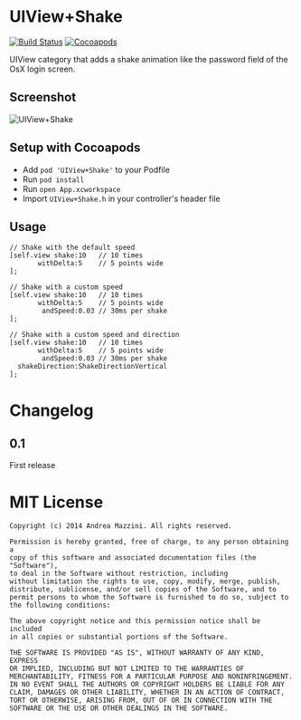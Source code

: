 UIView+Shake
=============

[![Build Status](https://travis-ci.org/andreamazz/UIView-Shake.png)](https://travis-ci.org/andreamazz/UITextField-Shake)
[![Cocoapods](https://cocoapod-badges.herokuapp.com/v/UIView+Shake/badge.png)](http://cocoapods.org/?q=summary%3Auiview%20name%3Ashake%2A)

UIView category that adds a shake animation like the password field of the OsX login screen.

Screenshot
--------------------
![UIView+Shake](http://www.eflatgames.com/github/UIView-Shake.gif)

Setup with Cocoapods
--------------------
* Add ```pod 'UIView+Shake'``` to your Podfile
* Run ```pod install```
* Run ```open App.xcworkspace```
* Import ```UIView+Shake.h``` in your controller's header file

Usage
--------------------
```objc
// Shake with the default speed
[self.view shake:10   // 10 times
       withDelta:5    // 5 points wide
];

// Shake with a custom speed
[self.view shake:10   // 10 times
       withDelta:5    // 5 points wide
        andSpeed:0.03 // 30ms per shake
];

// Shake with a custom speed and direction
[self.view shake:10   // 10 times
       withDelta:5    // 5 points wide
        andSpeed:0.03 // 30ms per shake
  shakeDirection:ShakeDirectionVertical
];
```

Changelog
==================

0.1
--------------------
First release

MIT License
==================
	Copyright (c) 2014 Andrea Mazzini. All rights reserved.

	Permission is hereby granted, free of charge, to any person obtaining a
	copy of this software and associated documentation files (the "Software"),
	to deal in the Software without restriction, including
	without limitation the rights to use, copy, modify, merge, publish,
	distribute, sublicense, and/or sell copies of the Software, and to
	permit persons to whom the Software is furnished to do so, subject to
	the following conditions:

	The above copyright notice and this permission notice shall be included
	in all copies or substantial portions of the Software.

	THE SOFTWARE IS PROVIDED "AS IS", WITHOUT WARRANTY OF ANY KIND, EXPRESS
	OR IMPLIED, INCLUDING BUT NOT LIMITED TO THE WARRANTIES OF
	MERCHANTABILITY, FITNESS FOR A PARTICULAR PURPOSE AND NONINFRINGEMENT.
	IN NO EVENT SHALL THE AUTHORS OR COPYRIGHT HOLDERS BE LIABLE FOR ANY
	CLAIM, DAMAGES OR OTHER LIABILITY, WHETHER IN AN ACTION OF CONTRACT,
	TORT OR OTHERWISE, ARISING FROM, OUT OF OR IN CONNECTION WITH THE
	SOFTWARE OR THE USE OR OTHER DEALINGS IN THE SOFTWARE.